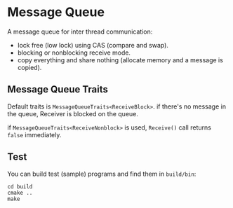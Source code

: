 # Message Queue

A message queue for inter thread communication:

* lock free (low lock) using CAS (compare and swap).
* blocking or nonblocking receive mode.
* copy everything and share nothing (allocate memory and a message is copied).

## Message Queue Traits

Default traits is `MessageQueueTraits<ReceiveBlock>`.
if there's no message in the queue, Receiver is blocked on the queue.

if `MessageQueueTraits<ReceiveNonblock>` is used, `Receive()` call returns
`false` immediately.

## Test

You can build test (sample) programs and find them in `build/bin`:

    cd build
    cmake ..
    make
